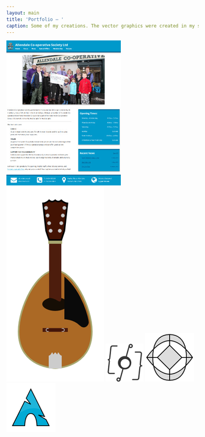```yaml
---
layout: main
title: 'Portfolio — '
caption: Some of my creations. The vector graphics were created in my spare time. The Allendale Co-op was my first client.
---
```

<div class="portfolio">
	<a href='//allendalecoop.co.uk' target='_blank'>
		<img title='Allendale Co-op' width='300' alt='Allendale Co-op' src='co-op.jpg' height='380' />
	</a>
	<img title='Mandolin' width='256' alt='Mandolin' src='mandolin.png' height='512' />
	<img title='Gennaus' width='100' alt='Gennaus' src='/images/gennaus.png' height='100' />
	<img title='Wyriad' width='128' alt='Wyriad' src='wyriad.png' height='128' />
	<img title='Arch' width='128' alt='Arch' src='arch.png' height='128' />
</div>
